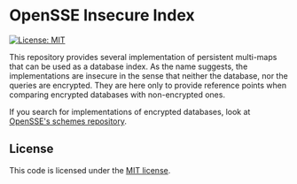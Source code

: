 # OpenSSE Insecure Index
[![License: MIT](https://img.shields.io/badge/License-MIT-yellow.svg)](https://opensource.org/licenses/MIT)

This repository provides several implementation of persistent multi-maps that can be used as a database index.
As the name suggests, the implementations are insecure in the sense that neither the database, nor the queries are encrypted.
They are here only to provide reference points when comparing encrypted databases with non-encrypted ones.

If you search for implementations of encrypted databases, look at [OpenSSE's schemes repository](<https://github.com/OpenSSE/opensse-schemes>).

## License

This code is licensed under the [MIT license](<https://opensource.org/licenses/mit-license.php>).